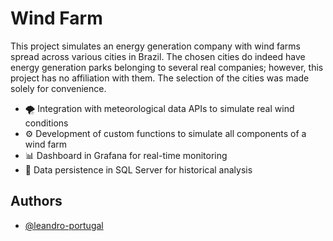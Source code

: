 # Wind Farm 
This project simulates an energy generation company with wind farms spread across various cities in Brazil. The chosen cities do indeed have energy generation parks belonging to several real companies; however, this project has no affiliation with them. The selection of the cities was made solely for convenience.

- 🌪️ Integration with meteorological data APIs to simulate real wind conditions 
- ⚙️ Development of custom functions to simulate all components of a wind farm
- 📊 Dashboard in Grafana for real-time monitoring
- 💾 Data persistence in SQL Server for historical analysis

## Authors

- [@leandro-portugal](https://github.com/leandro-portugal)

